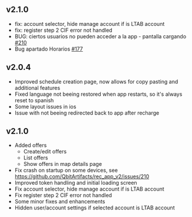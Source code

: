 ## v2.1.0
* fix: account selector, hide manage account if is LTAB account
* fix: register step 2 CIF error not handled
* BUG: ciertos usuarios no pueden acceder a la app - pantalla cargando [#210](https://github.com/QbitArtifacts/rec_app_v2/issues/210)
* Bug apartado Horarios [#177](https://github.com/QbitArtifacts/rec_app_v2/issues/177)


## v2.0.4
* Improved schedule creation page, now allows for copy pasting and additional features
* Fixed language not beeing restored when app restarts, so it's always reset to spanish
* Some layout issues in ios
* Issue with not beeing redirected back to app after recharge

## v2.1.0
* Added offers
  * Create/edit offers
  * List offers
  * Show offers in map details page
* Fix crash on startup on some devices, see https://github.com/QbitArtifacts/rec_app_v2/issues/210
* Improved token handling and initial loading screen
* Fix account selector, hide manage account if is LTAB account
* Fix register step 2 CIF error not handled
* Some minor fixes and enhancements
* Hidden user/account settings if selected account is LTAB account